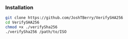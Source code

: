 ### Installation
```bash
git clone https://github.com/JoshTBerry/VerifySHA256
cd VerifySHA256
chmod +x ./verifySha256
./verifySha256 /path/to/ISO
```


